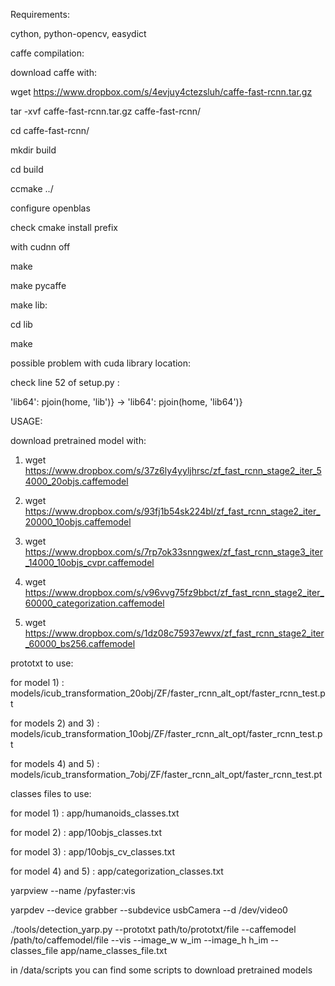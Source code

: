 Requirements:

cython, python-opencv, easydict



caffe compilation:

download caffe with:

wget https://www.dropbox.com/s/4evjuy4ctezsluh/caffe-fast-rcnn.tar.gz

tar -xvf caffe-fast-rcnn.tar.gz caffe-fast-rcnn/

cd caffe-fast-rcnn/

mkdir build

cd build

ccmake ../

configure openblas

check cmake install prefix

with cudnn off

make

make pycaffe


make lib:

cd lib

make

possible problem with cuda library location:

check line 52 of setup.py :

'lib64': pjoin(home, 'lib')} -> 'lib64': pjoin(home, 'lib64')} 


USAGE:


download pretrained model with:

1) wget https://www.dropbox.com/s/37z6ly4yyljhrsc/zf_fast_rcnn_stage2_iter_54000_20objs.caffemodel

2) wget https://www.dropbox.com/s/93fj1b54sk224bl/zf_fast_rcnn_stage2_iter_20000_10objs.caffemodel

3) wget https://www.dropbox.com/s/7rp7ok33snngwex/zf_fast_rcnn_stage3_iter_14000_10objs_cvpr.caffemodel

4) wget https://www.dropbox.com/s/v96vvg75fz9bbct/zf_fast_rcnn_stage2_iter_60000_categorization.caffemodel

5) wget https://www.dropbox.com/s/1dz08c75937ewvx/zf_fast_rcnn_stage2_iter_60000_bs256.caffemodel


prototxt to use:

for model 1) : models/icub_transformation_20obj/ZF/faster_rcnn_alt_opt/faster_rcnn_test.pt

for models 2) and 3) : models/icub_transformation_10obj/ZF/faster_rcnn_alt_opt/faster_rcnn_test.pt

for models 4) and 5) : models/icub_transformation_7obj/ZF/faster_rcnn_alt_opt/faster_rcnn_test.pt


classes files to use:

for model 1) : app/humanoids_classes.txt

for model 2) : app/10objs_classes.txt

for model 3) : app/10objs_cv_classes.txt

for model 4) and 5) : app/categorization_classes.txt


yarpview --name /pyfaster:vis

yarpdev --device grabber --subdevice usbCamera --d /dev/video0

./tools/detection_yarp.py --prototxt path/to/prototxt/file --caffemodel /path/to/caffemodel/file --vis --image_w w_im --image_h h_im --classes_file app/name_classes_file.txt

in /data/scripts you can find some scripts to download pretrained models
